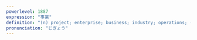 ```yaml
---
powerlevel: 1887
expression: "事業"
definition: "(n) project; enterprise; business; industry; operations; (P)"
pronunciation: "じぎょう"
---
```

